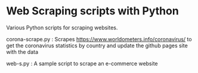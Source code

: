 # Web Scraping scripts with Python
Various Python scripts for scraping websites.

corona-scrape.py : Scrapes https://www.worldometers.info/coronavirus/ to get the coronavirus statistics by country and update the github pages site with the data

web-s.py : A sample script to scrape an e-commerce website
